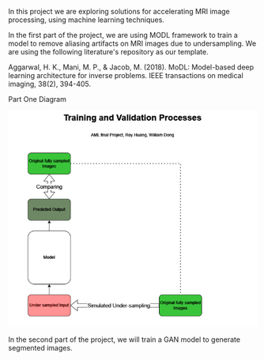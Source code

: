 In this project we are exploring solutions for accelerating MRI image processing, using machine learning techniques. 

In the first part of the project, we are using MODL framework to train a model to remove aliasing artifacts on MRI images due to undersampling. We are using the following literature's repository as our template. 

Aggarwal, H. K., Mani, M. P., & Jacob, M. (2018). MoDL: Model-based deep learning architecture for inverse problems. IEEE transactions on medical imaging, 38(2), 394-405.

Part One Diagram 

![Training Process drawio](https://github.com/RoyH11/AML/blob/main/Training%20Process.drawio.png)



In the second part of the project, we will train a GAN model to generate segmented images. 
